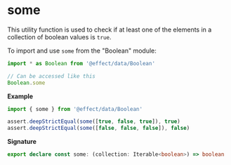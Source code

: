 # some

This utility function is used to check if at least one of the elements in a collection of boolean values is `true`.

To import and use `some` from the "Boolean" module:

```ts
import * as Boolean from '@effect/data/Boolean'

// Can be accessed like this
Boolean.some
```

**Example**

```ts
import { some } from '@effect/data/Boolean'

assert.deepStrictEqual(some([true, false, true]), true)
assert.deepStrictEqual(some([false, false, false]), false)
```

**Signature**

```ts
export declare const some: (collection: Iterable<boolean>) => boolean
```
